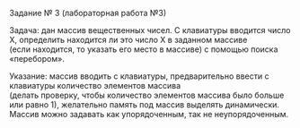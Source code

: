 Задание № 3 (лабораторная работа №3)

Задача: дан массив вещественных чисел. С клавиатуры вводится число Х, определить находится ли это число Х в заданном массиве \
(если находится, то указать его место в массиве) с помощью поиска «перебором».

Указание: массив вводить с клавиатуры, предварительно ввести с клавиатуры количество элементов массива \
(делать проверку, чтобы количество элементов массива было больше или равно 1), желательно память под массив выделять динамически. \
Массив можно задавать как упорядоченным, так не неупорядоченным.

